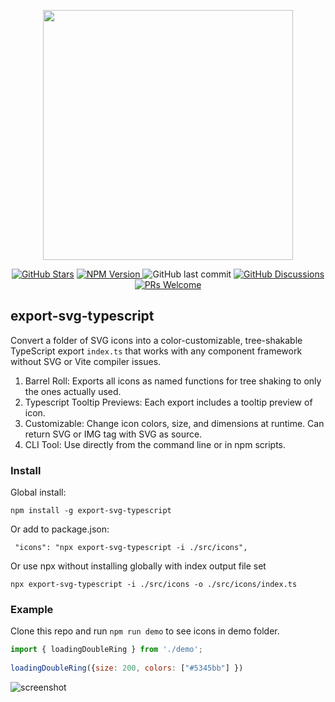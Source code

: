<p align="center">
    <img width="400px" src="https://i.imgur.com/3PcYP4o.png" />
</p>
<p align="center">
     <a href="https://github.com/vtempest/export-svg-typescript/discussions">
     <img alt="GitHub Stars" src="https://img.shields.io/github/stars/vtempest/export-svg-typescript" /></a>
    <a href="https://npmjs.org/package/export-svg-typescript">
    <img alt="NPM Version" src="https://img.shields.io/npm/v/export-svg-typescript" />
    </a>     
    <img src="https://img.shields.io/github/last-commit/vtempest/export-svg-typescript.svg?style=flat-square" alt="GitHub last commit" />
    <a href="https://github.com/vtempest/export-svg-typescript/discussions">
    <img alt="GitHub Discussions"
        src="https://img.shields.io/github/discussions/vtempest/export-svg-typescript" />
    </a>
    <a href="http://makeapullrequest.com">
        <img src="https://img.shields.io/badge/PRs-welcome-brightgreen.svg?style=flat-square" alt="PRs Welcome"/>
    </a>
</p>

## export-svg-typescript

Convert a folder of SVG icons into a color-customizable, tree-shakable TypeScript export `index.ts` that works with any component framework without SVG or Vite compiler issues.

1. Barrel Roll: Exports all icons as named functions for tree shaking to only the ones actually used.
2. Typescript Tooltip Previews: Each export includes a tooltip preview of icon.
3. Customizable: Change icon colors, size, and dimensions at runtime. Can return SVG or IMG tag with SVG as source.
4. CLI Tool: Use directly from the command line or in npm scripts.

### Install
Global install:
```
npm install -g export-svg-typescript
```
Or add to package.json:
```
 "icons": "npx export-svg-typescript -i ./src/icons",
```
Or use npx without installing globally with index output file set
```
npx export-svg-typescript -i ./src/icons -o ./src/icons/index.ts
```

### Example

Clone this repo and run `npm run demo` to see icons in demo folder.

```javascript
import { loadingDoubleRing } from './demo';
 
loadingDoubleRing({size: 200, colors: ["#5345bb"] })
```
![screenshot](https://i.imgur.com/aXczCC2.png)
